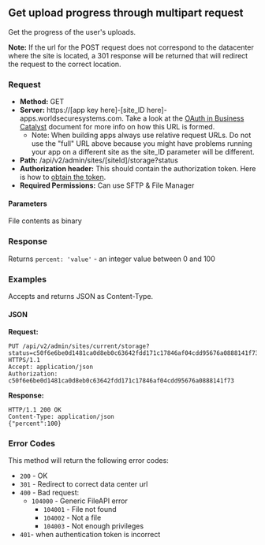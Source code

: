 ## Get upload progress through multipart request

Get the progress of the user's uploads.

**Note:** If the url for the POST request does not correspond to the datacenter where the site is located, a 301 response will be returned that will redirect the request to the correct location.

### Request

* **Method:** GET
* **Server:**  https://[app key here]-[site_ID here]-apps.worldsecuresystems.com. Take a look at the [OAuth in Business Catalyst](http://developers.businesscatalyst.com/developer-documentation/oauth-in-bc.html) document for more info on how this URL is formed.
  * Note: When building apps always use relative request URLs. Do not use the "full" URL above because you might have problems running your app on a different site as the site_ID parameter will be different.
* **Path:** /api/v2/admin/sites/[siteId]/storage?status
* **Authorization header:** This should contain the authorization token. Here is how to [obtain the token](http://developers.businesscatalyst.com/developer-documentation/oauth-in-bc.html).
* **Required Permissions:** Can use SFTP & File Manager

#### Parameters ####

File contents as binary

### Response

Returns `percent: 'value'` - an integer value between 0 and 100

### Examples

Accepts and returns JSON as Content-Type.

#### JSON

**Request:**
~~~
PUT /api/v2/admin/sites/current/storage?status=c50f6e6be0d1481ca0d8eb0c63642fdd171c17846af04cdd95676a0888141f73 HTTPS/1.1
Accept: application/json
Authorization: c50f6e6be0d1481ca0d8eb0c63642fdd171c17846af04cdd95676a0888141f73
~~~

**Response:**
~~~
HTTP/1.1 200 OK
Content-Type: application/json
{"percent":100}
~~~

### Error Codes

This method will return the following error codes:

* `200` - OK
* `301` - Redirect to correct data center url
* `400` - Bad request:
  * `104000` - Generic FileAPI error
	* `104001` - File not found
	* `104002` - Not a file
	* `104003` - Not enough privileges
* `401`- when authentication token is incorrect
